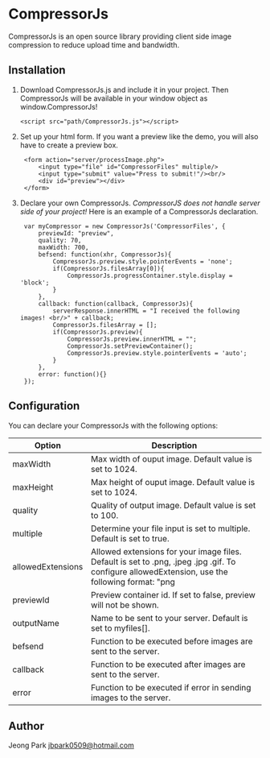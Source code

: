# CompressorJs
CompressorJs is an open source library providing client side image compression to reduce upload time and bandwidth.

## Installation

1. Download CompressorJs.js and include it in your project. Then CompressorJs will be available in your window object as window.CompressorJs!

	`<script src="path/CompressorJs.js"></script>`

2. Set up your html form. If you want a preview like the demo, you will also have to create a preview box.

		<form action="server/processImage.php">
			<input type="file" id="CompressorFiles" multiple/>
			<input type="submit" value="Press to submit!"/><br/>
			<div id="preview"></div>
		</form>
		
3. Declare your own CompressorJs. *CompressorJS does not handle server side of your project!* Here is an example of a CompressorJs declaration.

		var myCompressor = new CompressorJs('CompressorFiles', {
			previewId: "preview",			
			quality: 70,					
			maxWidth: 700,					
			befsend: function(xhr, CompressorJs){
				CompressorJs.preview.style.pointerEvents = 'none';
				if(CompressorJs.filesArray[0]){
					CompressorJs.progressContainer.style.display = 'block';
				}
			},
			callback: function(callback, CompressorJs){
				serverResponse.innerHTML = "I received the following images! <br/>" + callback;
				CompressorJs.filesArray = [];
				if(CompressorJs.preview){
					CompressorJs.preview.innerHTML = "";
					CompressorJs.setPreviewContainer();
					CompressorJs.preview.style.pointerEvents = 'auto';
				}
			},
			error: function(){}
		});

## Configuration

You can declare your CompressorJs with the following options:

Option | Description
------ | -----------
maxWidth | Max width of ouput image. Default value is set to 1024.
maxHeight | Max height of ouput image. Default value is set to 1024.
quality | Quality of output image. Default value is set to 100.
multiple | Determine your file input is set to multiple. Default is set to true.
allowedExtensions | Allowed extensions for your image files. Default is set to .png, .jpeg .jpg .gif. To configure allowedExtension, use the following format: "png|jpeg|jpg|gif"
previewId | Preview container id. If set to false, preview will not be shown.
outputName | Name to be sent to your server. Default is set to myfiles[].
befsend | Function to be executed before images are sent to the server.
callback | Function to be executed after images are sent to the server.
error | Function to be executed if error in sending images to the server.

## Author
Jeong Park <jbpark0509@hotmail.com>
